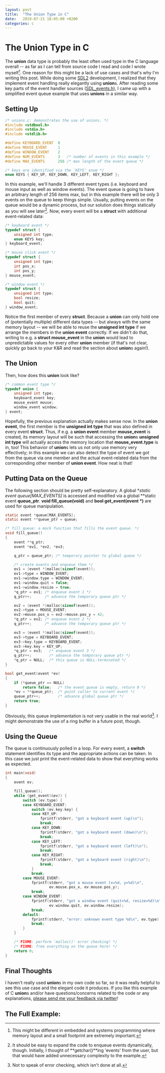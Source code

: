 ```yaml
---
layout: post
title:  "The Union Type in C"
date:   2019-07-21 18:05:00 +0200
categories: c
---
```


# The Union Type in C
The **union** data type is probably the least often used type in the C language overall -- as far as I can tell from source code I read and code I wrote myself[^1]. One reason for this might be a lack of use cases and that's why I'm writing this post. While doing some [SDL2](https://wiki.libsdl.org/SDL_Event?highlight=%28%5CbCategoryStruct%5Cb%29%7C%28CategoryEvents%29) development, I realized that they implement event handling really elegantly using **union**s. After reading some key parts of the event handler sources ([SDL_events.h](https://github.com/DanielSchuette/SDL-mirror/blob/master/include/SDL_events.h)), I came up with a simplified event queue example that uses **unions** in a similar way.

## Setting Up
```c
/* unions.c: demonstrates the use of unions. */
#include <stdbool.h>
#include <stdio.h>
#include <stdlib.h>

#define KEYBOARD_EVENT  0
#define MOUSE_EVENT     1
#define WINDOW_EVENT    2
#define NUM_EVENTS      3   /* number of events in this example */
#define MAX_EVENTS      256 /* max length of the event queue */

/* keys are identified via the `KEYS' enum */
enum KEYS { KEY_UP, KEY_DOWN, KEY_LEFT, KEY_RIGHT };
```

In this example, we'll handle 3 different event types (i.e. keyboard and mouse input as well as window events). The event queue is going to have an arbitrary length of 256 items max, but in this example there will be only 3 events on the queue to keep things simple. Usually, putting events on the queue would be a dynamic process, but our solution does things statically as you will see later[^2]. Now, every event will be a **struct** with additional event-related data:

```c
/* keyboard event */
typedef struct {
    unsigned int type;
    enum KEYS key;
} keyboard_event;

/* mouse click event */
typedef struct {
    unsigned int type;
    int pos_x;
    int pos_y;
} mouse_event;

/* window event */
typedef struct {
    unsigned int type;
    bool resize;
    bool quit;
} window_event;
```

Notice the first member of every **struct**. Because a **union** can only hold one of (potentially multiple) different data types -- but always with the same memory layout -- we will be able to reuse the **unsigned int type** if we arrange the members in the **union event** correctly. If we didn't do that, writing to e.g. a **struct mouse_event** in the **union** would lead to unpredictable values for every other **union** member (if that's not clear, quickly go back to your K&R and read the section about **union**s again!).


## The Union
Then, how does this **union** look like?

```c
/* common event type */
typedef union {
    unsigned int type;
    keyboard_event key;
    mouse_event mouse;
    window_event window;
} event;
```

Hopefully, the previous explanation actually makes sense now. In the **union event**, the first member is the **unsigned int type** that was also defined in every event **struct**. Thus, if e.g. a **union event** member **mouse_event** is created, its memory layout will be such that accessing the **union**s **unsigned int type** will actually access the memory location that **mouse_event.type** is in, too! This behavior of **union**s lets us not only use memory very effectively; in this example we can also detect the type of event we got from the queue via one member and the actual event-related data from the corresponding other member of **union event**. How neat is that!

## Putting Data on the Queue
The following section should be pretty self-explanatory. A global **static event *queue[MAX_EVENTS]** is accessed and modified via a global **static event **queue_ptr**. **void fill_queue(void)** and **bool get_event(event \*)** are used for queue manipulation.

```c
static event *queue[MAX_EVENTS];
static event **queue_ptr = queue;

/* fill_queue: a mock function that fills the event queue. */
void fill_queue()
{
    event **q_ptr;
    event *ev1, *ev2, *ev3;

    q_ptr = queue_ptr; /* temporary pointer to global queue */

    /* create events and enqueue them */
    ev1 = (event *)malloc(sizeof(event));
    ev1->type = WINDOW_EVENT;
    ev1->window.type = WINDOW_EVENT;
    ev1->window.quit = false;
    ev1->window.resize = true;
    *q_ptr = ev1; /* enqueue event 1 */
    q_ptr++;      /* advance the temporary queue ptr */

    ev2 = (event *)malloc(sizeof(event));
    ev2->type = MOUSE_EVENT;
    ev2->mouse.pos_x = ev2->mouse.pos_y = 42;
    *q_ptr = ev2; /* enqueue event 2 */
    q_ptr++;      /* advance the temporary queue ptr */

    ev3 = (event *)malloc(sizeof(event));
    ev3->type = KEYBOARD_EVENT;
    ev3->key.type = KEYBOARD_EVENT;
    ev3->key.key = KEY_UP;
    *q_ptr = ev3;   /* enqueue event 3 */
    q_ptr++;        /* advance the temporary queue ptr */
    *q_ptr = NULL;  /* this queue is NULL-terminated */
}

bool get_event(event *ev)
{
    if (*queue_ptr == NULL)
        return false;   /* the event queue is empty, return 0 */
    *ev = **queue_ptr;  /* point caller to current event */
    queue_ptr++;        /* advance global queue ptr */
    return true;
}
```

Obviously, this queue implementation is not very usable in the real world[^3]. I might demonstrate the use of a ring buffer in a future post, though.

## Using the Queue
The queue is continuously polled in a loop. For every event, a **switch** statement identifies its type and the appropriate actions can be taken. In this case we just print the event-related data to show that everything works as expected.

```c
int main(void)
{
    event ev;

    fill_queue();
    while (get_event(&ev)) {
        switch (ev.type) {
        case KEYBOARD_EVENT:
            switch (ev.key.key) {
            case KEY_UP:
                fprintf(stderr, "got a keyboard event (up)\n");
                break;
            case KEY_DOWN:
                fprintf(stderr, "got a keyboard event (down)\n");
                break;
            case KEY_LEFT:
                fprintf(stderr, "got a keyboard event (left)\n");
                break;
            case KEY_RIGHT:
                fprintf(stderr, "got a keyboard event (right)\n");
                break;
            }
            break;
        case MOUSE_EVENT:
            fprintf(stderr, "got a mouse event (x=%d, y=%d)\n",
                    ev.mouse.pos_x, ev.mouse.pos_y);
            break;
        case WINDOW_EVENT:
            fprintf(stderr, "got a window event (quit=%d, resize=%d)\n",
                    ev.window.quit, ev.window.resize);
            break;
        default:
            fprintf(stderr, "error: unknown event type %d\n", ev.type);
            break;
        }
    }

    /* FIXME: perform `malloc()' error checking! */
    /* FIXME: free everything on the queue here! */
    return 0;
}
```

## Final Thoughts
I haven't really used **union**s in my own code so far, so it was really helpful to see this use case and the elegant code it produces. If you like this example of C **union**s and/or have questions/concerns related to the code or any explanations, [please send me your feedback via twitter](https://twitter.com/DogtorDash)!

## The Full Example:
<style>
/* make gist look nicer, this really only works when put in manually,
 * probably because of remote theme...
 */
/* body, line numbers, Code, Comments */
.gist-data tbody {
    background-color: Black;
}
.gist-data tbody td:nth-of-type(1) {
    color: #2B91AF !important;
}
.gist-data tbody td:nth-of-type(2){
    color: #FFFFFF !important;
}
.pl-c {
    color: #57A64A !important;
}

/* Function, Function Name, Function Method */
.pl-k, tbody tr:first-child .blob-code, tbody tr:last-child .blob-code {
    color: #569CD6 !important;
}
.pl-en {
    color: #FFFFFF !important;
}
.pl-c1 {
    color: #FFFFFF !important;
}
/* strings, quotes around strings */
.pl-s {
    color: #D69D85 !important;
}
.pl-pds {
    color: #D69D85 !important;
}

/* gist meta*/
.gist-meta {
    display: none !important;
}
</style>
<script src="https://gist.github.com/DanielSchuette/eda98376a3b6f750d649d0eb23b16602.js"></script>

[^1]: This might be different in embedded and systems programming where memory layout and a small footprint are extremely important.
[^2]: It should be easy to expand the code to enqueue events dynamically, though. Initially, I thought of **getchar()**ing 'events' from the user, but that would have added unnecessary complexity to the example.
[^3]: Not to speak of error checking, which isn't done at all.
